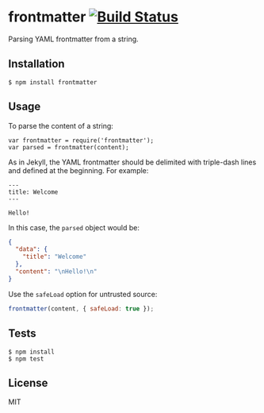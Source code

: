 # frontmatter [![Build Status](https://travis-ci.org/gnowoel/frontmatter.svg?branch=master)](https://travis-ci.org/gnowoel/frontmatter)

Parsing YAML frontmatter from a string.

## Installation

```
$ npm install frontmatter
```

## Usage

To parse the content of a string:

```
var frontmatter = require('frontmatter');
var parsed = frontmatter(content);
```

As in Jekyll, the YAML frontmatter should be delimited with triple-dash lines and defined at the beginning. For example:

```gfm
---
title: Welcome
---

Hello!
```

In this case, the `parsed` object would be:

```json
{
  "data": {
    "title": "Welcome"
  },
  "content": "\nHello!\n"
}
```

Use the `safeLoad` option for untrusted source:

```javascript
frontmatter(content, { safeLoad: true });
```

## Tests

```
$ npm install
$ npm test
```

## License

MIT
